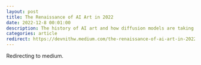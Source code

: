 ```yaml
---
layout: post
title: The Renaissance of AI Art in 2022
date: 2022-12-8 00:01:00
description: The history of AI art and how diffusion models are taking over
categories: article
redirect: https://devnithw.medium.com/the-renaissance-of-ai-art-in-2022-7c79bbe5d892
---
```


Redirecting to medium.
